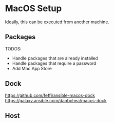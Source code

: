 # MacOS Setup

Ideally, this can be executed from another machine.

## Packages

TODOS:
- Handle packages that are already installed
- Handle packages that require a password
- Add Mac App Store


## Dock

https://github.com/feffi/ansible-macos-dock
https://galaxy.ansible.com/danbohea/macos-dock

## Host

